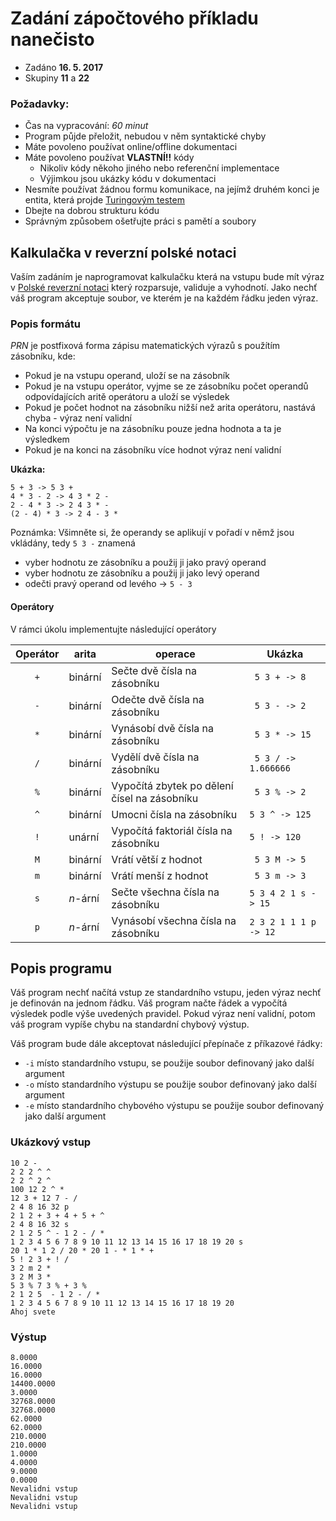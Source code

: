 Zadání zápočtového příkladu nanečisto
===================================

* Zadáno __16. 5. 2017__
* Skupiny __11__ a __22__

### Požadavky:
* Čas na vypracování: _60 minut_
* Program půjde přeložit, nebudou v něm syntaktické chyby
* Máte povoleno používat online/offline dokumentaci
* Máte povoleno používat __VLASTNÍ!!__ kódy
  * Nikoliv kódy někoho jiného nebo referenční implementace
  * Výjimkou jsou ukázky kódu v dokumentaci
* Nesmíte používat žádnou formu komunikace, na jejímž druhém konci je entita, která projde [Turingovým testem](https://cs.wikipedia.org/wiki/Turing%C5%AFv_test)
* Dbejte na dobrou strukturu kódu
* Správným způsobem ošetřujte práci s pamětí a soubory

## Kalkulačka v reverzní polské notaci

Vaším zadáním je naprogramovat kalkulačku která na vstupu bude mít výraz v [Polské reverzní notaci](https://en.wikipedia.org/wiki/Reverse_Polish_notation)
který rozparsuje, validuje a vyhodnotí. Jako nechť váš program akceptuje soubor, ve kterém je na každém řádku jeden výraz.

### Popis formátu
_PRN_ je postfixová forma zápisu matematických výrazů s použítím zásobníku, kde:

* Pokud je na vstupu operand, uloží se na zásobník
* Pokud je na vstupu operátor, vyjme se ze zásobníku počet operandů odpovídajících aritě operátoru a uloží se výsledek
* Pokud je počet hodnot na zásobníku nižší než arita operátoru, nastává chyba - výraz není validní
* Na konci výpočtu je na zásobníku pouze jedna hodnota a ta je výsledkem
* Pokud je na konci na zásobníku více hodnot výraz není validní


__Ukázka:__
```
5 + 3 -> 5 3 +
4 * 3 - 2 -> 4 3 * 2 -
2 - 4 * 3 -> 2 4 3 * -
(2 - 4) * 3 -> 2 4 - 3 *
```

Poznámka:
Všimněte si, že operandy se aplikují v pořadí v němž jsou vkládány, tedy `5 3 -` znamená
* vyber hodnotu ze zásobníku a použij ji jako pravý operand
* vyber hodnotu ze zásobníku a použij ji jako levý operand
* odečti pravý operand od levého -> `5 - 3`

#### Operátory

V rámci úkolu implementujte následující operátory

| Operátor   |  arita    | operace   | Ukázka   |
| :--------: | --------- | --------- | -------- |
|  `+`       | binární   | Sečte dvě čísla na zásobníku | ` 5 3 + -> 8` |
|  `-`       | binární   | Odečte dvě čísla na zásobníku | ` 5 3 - -> 2` |
|  `*`       | binární   | Vynásobí dvě čísla na zásobníku | ` 5 3 * -> 15` |
|  `/`       | binární   | Vydělí dvě čísla na zásobníku | ` 5 3 / -> 1.666666` |
|  `%`       | binární   | Vypočítá zbytek po dělení čísel na zásobníku | ` 5 3 % -> 2` |
|  `^`       | binární   | Umocni čísla na zásobníku | `5 3 ^ -> 125` |
|  `!`       | unární    | Vypočítá faktoriál čísla na zásobníku | `5 ! -> 120` |
|  `M`       | binární   | Vrátí větší z hodnot | ` 5 3 M -> 5`|
|  `m`       | binární   | Vrátí menší z hodnot | ` 5 3 m -> 3` |
|  `s`       | _n_-ární  | Sečte všechna čísla na zásobníku | `5 3 4 2 1 s -> 15` |
|  `p`       | _n_-ární  | Vynásobí všechna čísla na zásobníku | `2 3 2 1 1 1 p -> 12 ` |

## Popis programu
Váš program nechť načítá vstup ze standardního vstupu, jeden výraz nechť je definován na jednom řádku.
Váš program načte řádek a vypočítá výsledek podle výše uvedených pravidel. Pokud výraz není validní, potom váš program vypíše chybu na standardní chybový výstup.

Váš program bude dále akceptovat následující přepínače z příkazové řádky:

* `-i` místo standardního vstupu, se použije soubor definovaný jako další argument
* `-o` místo standardního výstupu se použije soubor definovaný jako další argument
* `-e` místo standardního chybového výstupu se použije soubor definovaný jako další argument

### Ukázkový vstup
```
10 2 -
2 2 2 ^ ^
2 2 ^ 2 ^
100 12 2 ^ *
12 3 + 12 7 - /
2 4 8 16 32 p
2 1 2 + 3 + 4 + 5 + ^
2 4 8 16 32 s
2 1 2 5 ^ - 1 2 - / *
1 2 3 4 5 6 7 8 9 10 11 12 13 14 15 16 17 18 19 20 s
20 1 * 1 2 / 20 * 20 1 - * 1 * +
5 ! 2 3 + ! /
3 2 m 2 *
3 2 M 3 *
5 3 % 7 3 % + 3 %
2 1 2 5  - 1 2 - / *
1 2 3 4 5 6 7 8 9 10 11 12 13 14 15 16 17 18 19 20
Ahoj svete
```

### Výstup
```
8.0000
16.0000
16.0000
14400.0000
3.0000
32768.0000
32768.0000
62.0000
62.0000
210.0000
210.0000
1.0000
4.0000
9.0000
0.0000
Nevalidni vstup
Nevalidni vstup
Nevalidni vstup
```
